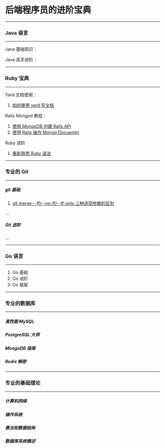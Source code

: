 # 后端程序员的进阶宝典

___
### Java 语言
___
Java 基础知识：

Java 高手进阶：

___
### Ruby 宝典
___
Yard 文档使用：
1. [如何使用 yard 写文档](https://github.com/xiao2shiqi/strongest_programmer/blob/main/ruby/how_usr_ruby/1_how_to_use_yard.md)

Rails Mongod 教程：
1. [使用 MongoDB 创建 Rails API](https://github.com/xiao2shiqi/strongest_programmer/blob/main/ruby/how_usr_ruby/2_create_a_simple_rails_api.md)
2. [使用 Rails 操作 Mongo Docuemtn](https://github.com/xiao2shiqi/pro_developer/blob/main/ruby_on_rails/rails_mongoid_manual/2_document.md)


Ruby 进阶
1. [重新熟悉 Ruby 语法](https://github.com/xiao2shiqi/pro_developer/blob/main/ruby_on_rails/effective_ruby/1_familiar_ruby.md)

___
### 专业的 Git 
___
##### git 基础
1. [git merge --ff/--no-ff/--ff-only 三种选项参数的区别](https://github.com/xiao2shiqi/pro_developer/blob/main/git/pro_git/3_git_branch/2_branch_create_merge.md)


...

##### Git 进阶
...

___
### Go 语言
___

1. Go 基础
2. Go 进阶
3. Go 框架
___
### 专业的数据库
___

##### 高性能 MySQL 
##### PostgreSQL 大师
##### MongoDB 指南
##### Redis 解密


___
### 专业的基础理论 
___

##### 计算机网络
##### 操作系统
##### 算法和数据结构
##### 数据库系统概述